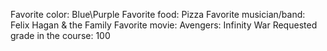 Favorite color: Blue\Purple
Favorite food: Pizza
Favorite musician/band: Felix Hagan & the Family
Favorite movie: Avengers: Infinity War
Requested grade in the course: 100

